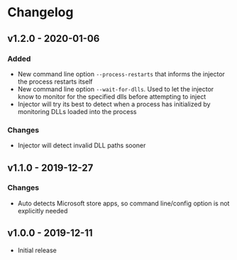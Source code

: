 # Changelog

## v1.2.0 - 2020-01-06

### Added

- New command line option `--process-restarts` that informs the injector the process restarts itself
- New command line option `--wait-for-dlls`. Used to let the injector know to monitor for the specified dlls before attempting to inject
- Injector will try its best to detect when a process has initialized by monitoring DLLs loaded into the process

### Changes

- Injector will detect invalid DLL paths sooner

## v1.1.0 - 2019-12-27

### Changes

- Auto detects Microsoft store apps, so command line/config option is not explicitly needed

## v1.0.0 - 2019-12-11

- Initial release